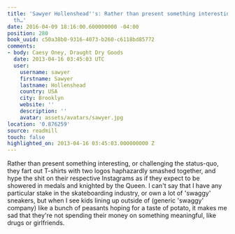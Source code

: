 ```yaml
---
title: 'Sawyer Hollenshead''s: Rather than present something interesting, or challenging
  th…'
date: 2016-04-09 18:16:00.600000000 -04:00
position: 280
book_uuid: c50a38b0-9316-4073-b260-c6118bd85772
comments:
- body: Caesy Oney, Draught Dry Goods
  date: 2013-04-16 03:45:03 UTC
  user:
    username: sawyer
    firstname: Sawyer
    lastname: Hollenshead
    country: USA
    city: Brooklyn
    website: ''
    description: ''
    avatar: assets/avatars/sawyer.jpg
location: '0.876259'
source: readmill
touch: false
highlighted_on: 2013-04-16 03:45:03.000000000 Z
---
```


Rather than present something interesting, or challenging the status-quo, they fart out T-shirts with two logos haphazardly smashed together, and hype the shit on their respective Instagrams as if they expect to be showered in medals and knighted by the Queen. I can't say that I have any particular stake in the skateboarding industry, or own a lot of 'swaggy' sneakers, but when I see kids lining up outside of (generic 'swaggy' company) like a bunch of peasants hoping for a taste of potato, it makes me sad that they're not spending their money on something meaningful, like drugs or girlfriends.